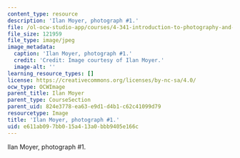 ```yaml
---
content_type: resource
description: 'Ilan Moyer, photograph #1.'
file: /ol-ocw-studio-app/courses/4-341-introduction-to-photography-and-related-media-fall-2007/e611ab097bb015a413a0bbb9405e166c_moyer1.jpg
file_size: 121959
file_type: image/jpeg
image_metadata:
  caption: 'Ilan Moyer, photograph #1.'
  credit: 'Credit: Image courtesy of Ilan Moyer.'
  image-alt: ''
learning_resource_types: []
license: https://creativecommons.org/licenses/by-nc-sa/4.0/
ocw_type: OCWImage
parent_title: Ilan Moyer
parent_type: CourseSection
parent_uid: 824e3778-ea63-e9d1-d4b1-c62c41099d79
resourcetype: Image
title: 'Ilan Moyer, photograph #1.'
uid: e611ab09-7bb0-15a4-13a0-bbb9405e166c
---
```

Ilan Moyer, photograph #1.